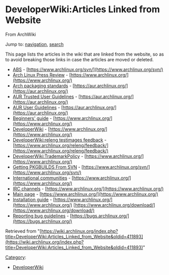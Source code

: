 # DeveloperWiki:Articles Linked from Website

From ArchWiki

Jump to: [navigation](#column-one), [search](#searchInput)

This page lists the articles in the wiki that are linked from the website, so as to avoid breaking those links in case the articles are moved or deleted.

*   [ABS](/index.php/ABS "ABS") - [https://www.archlinux.org/svn/](https://www.archlinux.org/svn/)
*   [Arch Linux Press Review](/index.php/Arch_Linux_Press_Review "Arch Linux Press Review") - [https://www.archlinux.org/](https://www.archlinux.org/)
*   [Arch packaging standards](/index.php/Arch_packaging_standards "Arch packaging standards") - [https://aur.archlinux.org/](https://aur.archlinux.org/)
*   [AUR Trusted User Guidelines](/index.php/AUR_Trusted_User_Guidelines "AUR Trusted User Guidelines") - [https://aur.archlinux.org/](https://aur.archlinux.org/)
*   [AUR User Guidelines](/index.php/AUR_User_Guidelines "AUR User Guidelines") - [https://aur.archlinux.org/](https://aur.archlinux.org/)
*   [Beginners' guide](/index.php/Beginners%27_guide "Beginners' guide") - [https://www.archlinux.org/](https://www.archlinux.org/)
*   [DeveloperWiki](/index.php/DeveloperWiki "DeveloperWiki") - [https://www.archlinux.org/](https://www.archlinux.org/)
*   [DeveloperWiki:releng testimages feedback](/index.php/DeveloperWiki:releng_testimages_feedback "DeveloperWiki:releng testimages feedback") - [https://www.archlinux.org/releng/feedback/](https://www.archlinux.org/releng/feedback/)
*   [DeveloperWiki:TrademarkPolicy](/index.php/DeveloperWiki:TrademarkPolicy "DeveloperWiki:TrademarkPolicy") - [https://www.archlinux.org/](https://www.archlinux.org/)
*   [Getting PKGBUILDS From SVN](/index.php/Getting_PKGBUILDS_From_SVN "Getting PKGBUILDS From SVN") - [https://www.archlinux.org/svn/](https://www.archlinux.org/svn/)
*   [International communities](/index.php/International_communities "International communities") - [https://www.archlinux.org/](https://www.archlinux.org/)
*   [IRC channels](/index.php/IRC_channels "IRC channels") - [https://www.archlinux.org/](https://www.archlinux.org/)
*   [Main page](/index.php/Main_page "Main page") - [https://www.archlinux.org/](https://www.archlinux.org/)
*   [Installation guide](/index.php/Installation_guide "Installation guide") - [https://www.archlinux.org/](https://www.archlinux.org/) [https://www.archlinux.org/download/](https://www.archlinux.org/download/)
*   [Reporting bug guidelines](/index.php/Reporting_bug_guidelines "Reporting bug guidelines") - [https://bugs.archlinux.org/](https://bugs.archlinux.org/)

Retrieved from "[https://wiki.archlinux.org/index.php?title=DeveloperWiki:Articles_Linked_from_Website&oldid=411893](https://wiki.archlinux.org/index.php?title=DeveloperWiki:Articles_Linked_from_Website&oldid=411893)"

[Category](/index.php/Special:Categories "Special:Categories"):

*   [DeveloperWiki](/index.php/Category:DeveloperWiki "Category:DeveloperWiki")